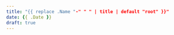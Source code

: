 ```yaml
---
title: "{{ replace .Name "-" " " | title | default "root" }}"
date: {{ .Date }}
draft: true
---
```


